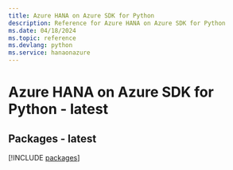 ```yaml
---
title: Azure HANA on Azure SDK for Python
description: Reference for Azure HANA on Azure SDK for Python
ms.date: 04/18/2024
ms.topic: reference
ms.devlang: python
ms.service: hanaonazure
---
```

# Azure HANA on Azure SDK for Python - latest
## Packages - latest
[!INCLUDE [packages](hana-on-azure-index.md)]